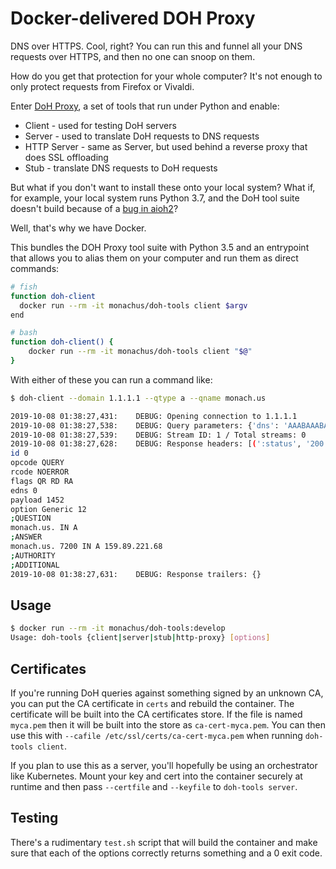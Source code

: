 # Docker-delivered DOH Proxy

DNS over HTTPS. Cool, right? You can run this and funnel all your DNS requests over HTTPS, and then no one can snoop on them.

How do you get that protection for your whole computer? It's not enough to only protect requests from Firefox or Vivaldi.

Enter [DoH Proxy](https://facebookexperimental.github.io/doh-proxy/), a set of tools that run under Python and enable:

* Client - used for testing DoH servers
* Server - used to translate DoH requests to DNS requests
* HTTP Server - same as Server, but used behind a reverse proxy that does SSL offloading
* Stub - translate DNS requests to DoH requests

But what if you don't want to install these onto your local system? What if, for example, your local system runs Python 3.7, and the DoH tool suite doesn't build because of a [bug in aioh2](https://github.com/facebookexperimental/doh-proxy/issues/63)?

Well, that's why we have Docker.

This bundles the DOH Proxy tool suite with Python 3.5 and an entrypoint that allows you to alias them on your computer and run them as direct commands:

```bash
# fish
function doh-client
  docker run --rm -it monachus/doh-tools client $argv
end
```

```bash
# bash
function doh-client() {
    docker run --rm -it monachus/doh-tools client "$@"
}
```

With either of these you can run a command like:

```bash
$ doh-client --domain 1.1.1.1 --qtype a --qname monach.us

2019-10-08 01:38:27,431:    DEBUG: Opening connection to 1.1.1.1
2019-10-08 01:38:27,538:    DEBUG: Query parameters: {'dns': 'AAABAAABAAAAAAAABm1vbmFjaAJ1cwAAAQAB'}
2019-10-08 01:38:27,539:    DEBUG: Stream ID: 1 / Total streams: 0
2019-10-08 01:38:27,628:    DEBUG: Response headers: [(':status', '200'), ('date', 'Tue, 08 Oct 2019 01:38:27 GMT'), ('content-type', 'application/dns-message'), ('content-length', '128'), ('access-control-allow-origin', '*'), ('cache-control', 'max-age=7200'), ('expect-ct', 'max-age=604800, report-uri="https://report-uri.cloudflare.com/cdn-cgi/beacon/expect-ct"'), ('server', 'cloudflare'), ('cf-ray', '5224653a598ccfb3-SCL')]
id 0
opcode QUERY
rcode NOERROR
flags QR RD RA
edns 0
payload 1452
option Generic 12
;QUESTION
monach.us. IN A
;ANSWER
monach.us. 7200 IN A 159.89.221.68
;AUTHORITY
;ADDITIONAL
2019-10-08 01:38:27,631:    DEBUG: Response trailers: {}
```

## Usage

```bash
$ docker run --rm -it monachus/doh-tools:develop
Usage: doh-tools {client|server|stub|http-proxy} [options]
```

## Certificates

If you're running DoH queries against something signed by an unknown CA, you can put the CA certificate in `certs` and rebuild the container. The certificate will be built into the CA certificates store. If the file is named `myca.pem` then it will be built into the store as `ca-cert-myca.pem`. You can then use this with `--cafile /etc/ssl/certs/ca-cert-myca.pem` when running `doh-tools client`.

If you plan to use this as a server, you'll hopefully be using an orchestrator like Kubernetes. Mount your key and cert into the container securely at runtime and then pass `--certfile` and `--keyfile` to `doh-tools server`.

## Testing

There's a rudimentary `test.sh` script that will build the container and make sure that each of the options correctly returns something and a 0 exit code.
